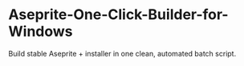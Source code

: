 # Aseprite-One-Click-Builder-for-Windows
Build stable Aseprite + installer in one clean, automated batch script.
